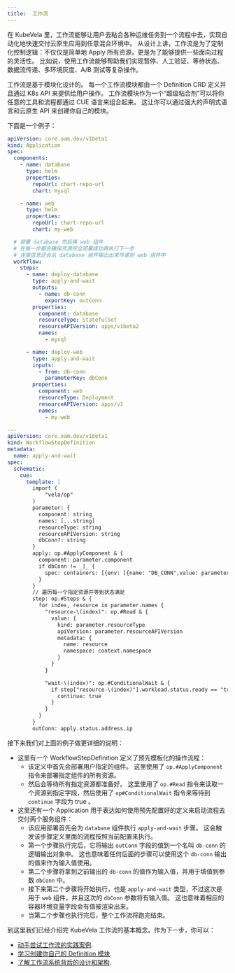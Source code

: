 ```yaml
---
title:  工作流
---
```


在 KubeVela 里，工作流能够让用户去粘合各种运维任务到一个流程中去，实现自动化地快速交付云原生应用到任意混合环境中。
从设计上讲，工作流是为了定制化控制逻辑：不仅仅是简单地 Apply 所有资源，更是为了能够提供一些面向过程的灵活性。
比如说，使用工作流能够帮助我们实现暂停、人工验证、等待状态、数据流传递、多环境灰度、A/B 测试等复杂操作。

工作流是基于模块化设计的。
每一个工作流模块都由一个 Definition CRD 定义并且通过 K8s API 来提供给用户操作。
工作流模块作为一个“超级粘合剂”可以将你任意的工具和流程都通过 CUE 语言来组合起来。
这让你可以通过强大的声明式语言和云原生 API 来创建你自己的模块。


下面是一个例子：

```yaml
apiVersion: core.oam.dev/v1beta1
kind: Application
spec:
  components:
    - name: database
      type: helm
      properties:
        repoUrl: chart-repo-url
        chart: mysql

    - name: web
      type: helm
      properties:
        repoUrl: chart-repo-url
        chart: my-web

  # 部署 database 然后再 web 组件
  # 在每一步都会确保资源完全部署成功再执行下一步
  # 连接信息还会从 database 组件输出出来传递到 web 组件中
  workflow:
    steps:
      - name: deploy-database
        type: apply-and-wait
        outputs:
          - name: db-conn
            exportKey: outConn
        properties:
          component: database
          resourceType: StatefulSet
          resourceAPIVersion: apps/v1beta2
          names:
            - mysql

      - name: deploy-web
        type: apply-and-wait
        inputs:
          - from: db-conn
            parameterKey: dbConn
        properties:
          component: web
          resourceType: Deployment
          resourceAPIVersion: apps/v1
          names:
            - my-web

---
apiVersion: core.oam.dev/v1beta1
kind: WorkflowStepDefinition
metadata:
  name: apply-and-wait
spec:
  schematic:
    cue:
      template: |
        import (
        	"vela/op"
        )
        parameter: {
          component: string
          names: [...string]
          resourceType: string
          resourceAPIVersion: string
          dbConn?: string
        }
        apply: op.#ApplyComponent & {
          component: parameter.component
          if dbConn != _|_ {
            spec: containers: [{env: [{name: "DB_CONN",value: parameter.dbConn}]}]
          }
        }
        // 遍历每一个指定资源并等到状态满足
        step: op.#Steps & {
          for index, resource in parameter.names {
            "resource-\(index)": op.#Read & {
              value: {
                kind: parameter.resourceType
                apiVersion: parameter.resourceAPIVersion
                metadata: {
                  name: resource
                  namespace: context.namespace
                }
              }
            }

            "wait-\(index)": op.#ConditionalWait & {
              if step["resource-\(index)"].workload.status.ready == "true" {
                continue: true
              }
            }
          }
        }
        outConn: apply.status.address.ip
```

接下来我们对上面的例子做更详细的说明：

- 这里有一个 WorkflowStepDefinition 定义了预先模板化的操作流程：
  - 该定义中首先会部署用户指定的组件。
    这里使用了 `op.#ApplyComponent` 指令来部署指定组件的所有资源。
  - 然后会等待所有指定资源都准备好。
    这里使用了 `op.#Read` 指令来读取一个资源到指定字段，然后使用了 `op#ConditionalWait` 指令来等待到 `continue` 字段为 true 。    
- 这里还有一个 Application 用于表达如何使用预先配置好的定义来启动流程去交付两个服务组件：
  - 该应用部署首先会为 `database` 组件执行 `apply-and-wait` 步骤。
    这会触发该步骤定义里面的流程按照当前配置来执行。
  - 第一个步骤执行完后，它将输出 `outConn` 字段的值到一个名叫 `db-conn` 的逻辑输出对象中。
    这也意味着任何后面的步骤可以使用这个 `db-conn` 输出的值来作为输入值使用。
  - 第二个步骤将拿到之前输出的 `db-conn` 的值作为输入值，并用于填值到参数 `dbConn` 中。
  - 接下来第二个步骤将开始执行，也是 `apply-and-wait` 类型，不过这次是用于 `web` 组件，并且这次的 `dbConn` 参数将有输入值。
    这也意味着相应的容器环境变量字段会有值被渲染出来。
  - 当第二个步骤也执行完后，整个工作流将跑完结束。

到这里我们已经介绍完 KubeVela 工作流的基本概念。作为下一步，你可以：


- [动手尝试工作流的实践案例](../end-user/workflow/apply-component).
- [学习创建你自己的 Definition 模块](../platform-engineers/workflow/steps). 
- [了解工作流系统背后的设计和架构](https://github.com/oam-dev/kubevela/blob/master/design/vela-core/workflow_policy.md).
